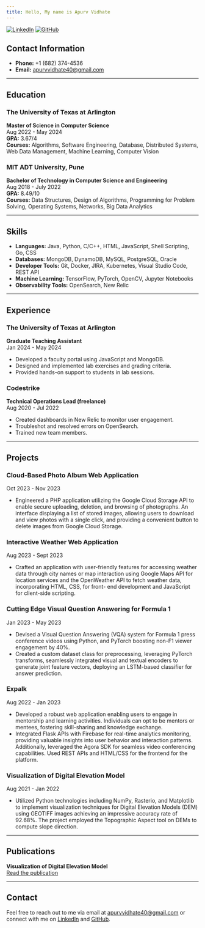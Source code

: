```yaml
---
title: Hello, My name is Apurv Vidhate
--- 
```


<link rel="stylesheet" href="styles.css">

[![LinkedIn](https://img.shields.io/badge/LinkedIn-Profile-blue)](https://linkedin.com/in/apurv-vidhate)
[![GitHub](https://img.shields.io/badge/GitHub-Profile-black)](https://github.com/Thepetapixl)

## Contact Information
- **Phone:** +1 (682) 374-4536
- **Email:** [apurvvidhate40@gmail.com](mailto:apurvvidhate40@gmail.com)

---

## Education

### The University of Texas at Arlington
**Master of Science in Computer Science**  
Aug 2022 - May 2024  
**GPA:** 3.67/4  
**Courses:** Algorithms, Software Engineering, Database, Distributed Systems, Web Data Management, Machine Learning, Computer Vision

### MIT ADT University, Pune
**Bachelor of Technology in Computer Science and Engineering**  
Aug 2018 - July 2022  
**GPA:** 8.49/10  
**Courses:** Data Structures, Design of Algorithms, Programming for Problem Solving, Operating Systems, Networks, Big Data Analytics

---

## Skills

- **Languages:** Java, Python, C/C++, HTML, JavaScript, Shell Scripting, Go, CSS
- **Databases:** MongoDB, DynamoDB, MySQL, PostgreSQL, Oracle
- **Developer Tools:** Git, Docker, JIRA, Kubernetes, Visual Studio Code, REST API
- **Machine Learning:** TensorFlow, PyTorch, OpenCV, Jupyter Notebooks
- **Observability Tools:** OpenSearch, New Relic

---

## Experience

### The University of Texas at Arlington
**Graduate Teaching Assistant**  
Jan 2024 - May 2024  
- Developed a faculty portal using JavaScript and MongoDB.
- Designed and implemented lab exercises and grading criteria.
- Provided hands-on support to students in lab sessions.

### Codestrike
**Technical Operations Lead (freelance)**  
Aug 2020 - Jul 2022  
- Created dashboards in New Relic to monitor user engagement.
- Troubleshot and resolved errors on OpenSearch.
- Trained new team members.

---

## Projects

### Cloud-Based Photo Album Web Application
Oct 2023 - Nov 2023  
-  Engineered a PHP application utilizing the Google Cloud Storage API to enable secure uploading, deletion, and browsing of photographs. An interface displaying a list of stored images, allowing users to download and view photos with a single click, and providing a convenient button to delete images from Google Cloud Storage.

### Interactive Weather Web Application
Aug 2023 - Sept 2023  
- Crafted an application with user-friendly features for accessing weather data through city names or map interaction using Google Maps API for location services and the OpenWeather API to fetch weather data, incorporating HTML, CSS, for front- end development and JavaScript for client-side scripting.

### Cutting Edge Visual Question Answering for Formula 1
Jan 2023 - May 2023  
- Devised a Visual Question Answering (VQA) system for Formula 1 press conference videos using Python, and PyTorch
boosting non-F1 viewer engagement by 40%.
- Created a custom dataset class for preprocessing, leveraging PyTorch transforms, seamlessly integrated visual and textual encoders to generate joint feature vectors, deploying an LSTM-based classifier for answer prediction.


### Expalk
Aug 2022 - Jan 2023  
- Developed a robust web application enabling users to engage in mentorship and learning activities. Individuals can opt to be
mentors or mentees, fostering skill-sharing and knowledge exchange.
- Integrated Flask APIs with Firebase for real-time analytics monitoring, providing valuable insights into user behavior and interaction patterns. Additionally, leveraged the Agora SDK for seamless video conferencing capabilities. Used REST APIs and HTML/CSS for the frontend for the platform.

### Visualization of Digital Elevation Model
Aug 2021 - Jan 2022  
- Utilized Python technologies including NumPy, Rasterio, and Matplotlib to implement visualization techniques for Digital Elevation Models (DEM) using GEOTIFF images achieving an impressive accuracy rate of 92.68%. The project employed the Topographic Aspect tool on DEMs to compute slope direction.

---

## Publications

**Visualization of Digital Elevation Model**  
[Read the publication](https://doi.org/10.22214/ijraset.2022.45121)

---

## Contact

Feel free to reach out to me via email at [apurvvidhate40@gmail.com](mailto:apurvvidhate40@gmail.com) or connect with me on [LinkedIn](https://linkedin.com/in/apurv-vidhate) and [GitHub](https://github.com/Thepetapixl).
